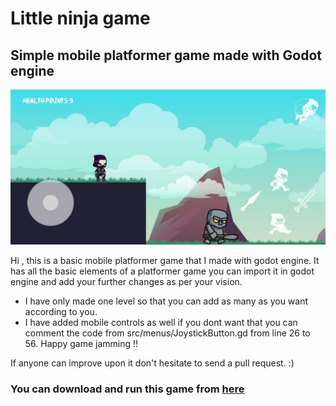 # Little ninja game
## Simple mobile platformer game made with Godot engine

![Screenshot from the game](Screenshot_game.jpeg)

Hi , this is a basic mobile platformer game that I made with godot engine.
It has all the basic elements of a platformer game you can import it in godot engine and add your further changes as per your vision.

* I have only made one level so that you can add as many as you want according to you.
* I have added mobile controls as well if you dont want that you can comment the code from src/menus/JoystickButton.gd from line 26 to 56.
Happy game jamming !!

If anyone can improve upon it don't hesitate to send a pull request. :) <br />

### You can download and run this game from [here](https://drive.google.com/file/d/1SRJVpihFzcpVxHWa2g5q29RtdsknBwx8/view?usp=sharing)
